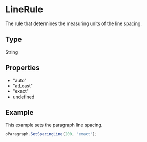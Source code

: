 # LineRule

The rule that determines the measuring units of the line spacing.

## Type

String

## Properties

- "auto" 
- "atLeast" 
- "exact"
- undefined

## Example

This example sets the paragraph line spacing.

```javascript
oParagraph.SetSpacingLine(200, "exact");
```